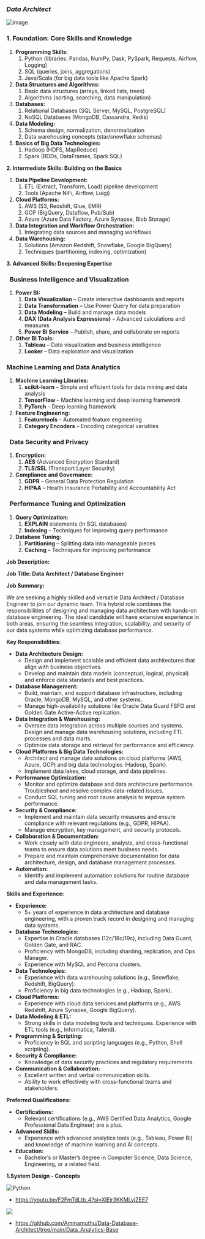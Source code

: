 ###                                                           ***Data Architect***
![image](https://github.com/user-attachments/assets/1b0a4a1e-3a65-48e7-849b-a3de8a5b34e5)


### **1. Foundation: Core Skills and Knowledge**
1. **Programming Skills:**
   1. Python (libraries: Pandas, NumPy, Dask, PySpark, Requests, Airflow, Logging)
   1. SQL (queries, joins, aggregations)
   1. Java/Scala (for big data tools like Apache Spark)
1. **Data Structures and Algorithms:**
   1. Basic data structures (arrays, linked lists, trees)
   1. Algorithms (sorting, searching, data manipulation)
1. **Databases:**
   1. Relational Databases (SQL Server, MySQL, PostgreSQL)
   1. NoSQL Databases (MongoDB, Cassandra, Redis)
1. **Data Modeling:**
   1. Schema design, normalization, denormalization
   1. Data warehousing concepts (star/snowflake schemas)
1. **Basics of Big Data Technologies:**
   1. Hadoop (HDFS, MapReduce)
   1. Spark (RDDs, DataFrames, Spark SQL)

**2. Intermediate Skills: Building on the Basics**

1. **Data Pipeline Development:**
   1. ETL (Extract, Transform, Load) pipeline development
   1. Tools (Apache NiFi, Airflow, Luigi)
1. **Cloud Platforms:**
   1. AWS (S3, Redshift, Glue, EMR)
   1. GCP (BigQuery, Dataflow, Pub/Sub)
   1. Azure (Azure Data Factory, Azure Synapse, Blob Storage)
1. **Data Integration and Workflow Orchestration:**
   1. Integrating data sources and managing workflows
1. **Data Warehousing:**
   1. Solutions (Amazon Redshift, Snowflake, Google BigQuery)
   1. Techniques (partitioning, indexing, optimization)

**3. Advanced Skills: Deepening Expertise**
### ` `**Business Intelligence and Visualization**
1. **Power BI:**
   1. **Data Visualization** – Create interactive dashboards and reports
   1. **Data Transformation** – Use Power Query for data preparation
   1. **Data Modeling** – Build and manage data models
   1. **DAX (Data Analysis Expressions)** – Advanced calculations and measures
   1. **Power BI Service** – Publish, share, and collaborate on reports
1. **Other BI Tools:**
   1. **Tableau** – Data visualization and business intelligence
   1. **Looker** – Data exploration and visualization
### **Machine Learning and Data Analytics**
1. **Machine Learning Libraries:**
   1. **scikit-learn** – Simple and efficient tools for data mining and data analysis
   1. **TensorFlow** – Machine learning and deep learning framework
   1. **PyTorch** – Deep learning framework
1. **Feature Engineering:**
   1. **Featuretools** – Automated feature engineering
   1. **Category Encoders** – Encoding categorical variables
### ` `**Data Security and Privacy**
1. **Encryption:**
   1. **AES** (Advanced Encryption Standard)
   1. **TLS/SSL** (Transport Layer Security)
1. **Compliance and Governance:**
   1. **GDPR** – General Data Protection Regulation
   1. **HIPAA** – Health Insurance Portability and Accountability Act
### ` `**Performance Tuning and Optimization**
1. **Query Optimization:**
   1. **EXPLAIN** statements (in SQL databases)
   1. **Indexing** – Techniques for improving query performance
1. **Database Tuning:**
   1. **Partitioning** – Splitting data into manageable pieces
   1. **Caching** – Techniques for improving performance



**Job Description:**   

**Job Title: Data Architect / Database Engineer**

**Job Summary:**

We are seeking a highly skilled and versatile Data Architect / Database Engineer to join our dynamic team. This hybrid role combines the responsibilities of designing and managing data architecture with hands-on database engineering. The ideal candidate will have extensive experience in both areas, ensuring the seamless integration, scalability, and security of our data systems while optimizing database performance.

**Key Responsibilities:**

- **Data Architecture Design:**
  - Design and implement scalable and efficient data architectures that align with business objectives.
  - Develop and maintain data models (conceptual, logical, physical) and enforce data standards and best practices.
- **Database Management:**
  - Build, maintain, and support database infrastructure, including Oracle, MongoDB, MySQL, and other systems.
  - Manage high-availability solutions like Oracle Data Guard FSFO and Golden Gate Active-Active replication.
- **Data Integration & Warehousing:**
  - Oversee data integration across multiple sources and systems. Design and manage data warehousing solutions, including ETL processes and data marts.
  - Optimize data storage and retrieval for performance and efficiency.
- **Cloud Platforms & Big Data Technologies:**
  - Architect and manage data solutions on cloud platforms (AWS, Azure, GCP) and big data technologies (Hadoop, Spark).
  - Implement data lakes, cloud storage, and data pipelines.
- **Performance Optimization:**
  - Monitor and optimize database and data architecture performance. Troubleshoot and resolve complex data-related issues.
  - Conduct SQL tuning and root cause analysis to improve system performance.
- **Security & Compliance:**
  - Implement and maintain data security measures and ensure compliance with relevant regulations (e.g., GDPR, HIPAA).
  - Manage encryption, key management, and security protocols.
- **Collaboration & Documentation:**
  - Work closely with data engineers, analysts, and cross-functional teams to ensure data solutions meet business needs.
  - Prepare and maintain comprehensive documentation for data architecture, design, and database management processes.
- **Automation:**
  - Identify and implement automation solutions for routine database and data management tasks.

**Skills and Experience:**

- **Experience:**
  - 5+ years of experience in data architecture and database engineering, with a proven track record in designing and managing data systems.
- **Database Technologies:**
  - Expertise in Oracle databases (12c/18c/19c), including Data Guard, Golden Gate, and RAC.
  - Proficiency with MongoDB, including sharding, replication, and Ops Manager.
  - Experience with MySQL and Percona clusters.
- **Data Technologies:**
  - Experience with data warehousing solutions (e.g., Snowflake, Redshift, BigQuery).
  - Proficiency in big data technologies (e.g., Hadoop, Spark).
- **Cloud Platforms:**
  - Experience with cloud data services and platforms (e.g., AWS Redshift, Azure Synapse, Google BigQuery).
- **Data Modeling & ETL:**
  - Strong skills in data modeling tools and techniques. Experience with ETL tools (e.g., Informatica, Talend).
- **Programming & Scripting:**
  - Proficiency in SQL and scripting languages (e.g., Python, Shell scripting).
- **Security & Compliance:**
  - Knowledge of data security practices and regulatory requirements.
- **Communication & Collaboration:**
  - Excellent written and verbal communication skills.
  - Ability to work effectively with cross-functional teams and stakeholders.

**Preferred Qualifications:**

- **Certifications:**
  - Relevant certifications (e.g., AWS Certified Data Analytics, Google Professional Data Engineer) are a plus.
- **Advanced Skills:**
  - Experience with advanced analytics tools (e.g., Tableau, Power BI) and knowledge of machine learning and AI concepts.
- **Education:**
  - Bachelor’s or Master’s degree in Computer Science, Data Science, Engineering, or a related field.

**1.System Design - Concepts** <br>

![Python](https://img.shields.io/badge/Watch%20the%20Youtube%20Video%20for%20Basic%20Understanding%20of%20System%20Design-8A2BE2) 

 -  https://youtu.be/F2FmTdLtb_4?si=XlEir3KKMLyjZEE7

![](https://img.shields.io/badge/Episode%20of%20Data%20Analytics%20Interview%20Prep%20-7EFF33)

   - https://github.com/Ammamuthu/Data-Database-Architect/tree/main/Data_Analytics-Base














